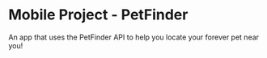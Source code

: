  # Mobile Project - PetFinder
An app that uses the PetFinder API to help you locate your forever pet near you!